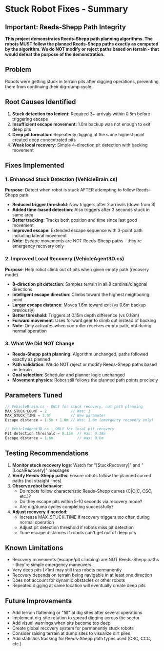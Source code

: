 # Stuck Robot Fixes - Summary

## Important: Reeds-Shepp Path Integrity
**This project demonstrates Reeds-Shepp path planning algorithms. The robots MUST follow the planned Reeds-Shepp paths exactly as computed by the algorithm. We do NOT modify or reject paths based on terrain - that would defeat the purpose of the demonstration.**

## Problem
Robots were getting stuck in terrain pits after digging operations, preventing them from continuing their dig-dump cycle.

## Root Causes Identified
1. **Stuck detection too lenient**: Required 3+ arrivals within 0.5m before triggering escape
2. **Insufficient escape movement**: 1.0m backup was not enough to exit deep pits
3. **Deep pit formation**: Repeatedly digging at the same highest point created deep concentrated pits
4. **Weak local recovery**: Simple 4-direction pit detection with backing movement

## Fixes Implemented

### 1. Enhanced Stuck Detection (VehicleBrain.cs)
**Purpose**: Detect when robot is stuck AFTER attempting to follow Reeds-Shepp path
- **Reduced trigger threshold**: Now triggers after 2 arrivals (down from 3)
- **Added time-based detection**: Also triggers after 3 seconds stuck in same area
- **Better tracking**: Tracks both position and time since last good movement
- **Improved escape**: Extended escape sequence with 3-point path including lateral movement
- **Note**: Escape movements are NOT Reeds-Shepp paths - they're emergency recovery only

### 2. Improved Local Recovery (VehicleAgent3D.cs)
**Purpose**: Help robot climb out of pits when given empty path (recovery mode)
- **8-direction pit detection**: Samples terrain in all 8 cardinal/diagonal directions
- **Intelligent escape direction**: Climbs toward the highest neighboring point
- **Larger escape distance**: Moves 1.6m toward exit (vs 0.6m backup previously)
- **Better threshold**: Triggers at 0.15m depth difference (vs 0.18m)
- **Forward movement**: Uses forward gear to climb out instead of backing
- **Note**: Only activates when controller receives empty path, not during normal operation

### 3. What We Did NOT Change
- **Reeds-Shepp path planning**: Algorithm unchanged, paths followed exactly as planned
- **Path validation**: We do NOT reject or modify Reeds-Shepp paths based on terrain
- **Goal selection**: Scheduler and planner logic unchanged
- **Movement physics**: Robot still follows the planned path points precisely

## Parameters Tuned
```csharp
// VehicleBrain.cs - ONLY for stuck recovery, not path planning
MAX_STUCK_COUNT = 2           // Was: 3
MAX_STUCK_TIME = 3.0f         // New parameter
Escape distance = 1.5m + 1.0m // Was: 1.0m (emergency recovery only)

// VehicleAgent3D.cs - ONLY for local pit recovery
Pit detection threshold = 0.15m  // Was: 0.18m
Escape distance = 1.6m           // Was: 0.6m
```

## Testing Recommendations
1. **Monitor stuck recovery logs**: Watch for "[StuckRecovery]" and "[LocalRecovery]" messages
2. **Verify Reeds-Shepp paths**: Ensure robots follow the planned curved paths (not straight lines)
3. **Observe robot behavior**: 
   - Do robots follow characteristic Reeds-Shepp curves (C|C|C, CSC, etc.)?
   - Do they escape pits within 5-10 seconds via recovery mode?
   - Are dig/dump cycles completing successfully?
4. **Adjust recovery if needed**:
   - Increase MAX_STUCK_TIME if recovery triggers too often during normal operation
   - Adjust pit detection threshold if robots miss pit detection
   - Tune escape distances if robots can't get out of deep pits

## Known Limitations
- Recovery movements (escape/pit climbing) are NOT Reeds-Shepp paths - they're simple emergency maneuvers
- Very deep pits (>1m) may still trap robots permanently
- Recovery depends on terrain being navigable in at least one direction
- Does not account for dynamic obstacles or other robots
- Repeated digging at same location will eventually create deep pits

## Future Improvements
- Add terrain flattening or "fill" at dig sites after several operations
- Implement dig-site rotation to spread digging across the sector
- Add visual warnings when pits become too deep
- Create global recovery system for permanently stuck robots
- Consider raising terrain at dump sites to visualize dirt piles
- Add statistics tracking for Reeds-Shepp path types used (CSC, CCC, etc.)
